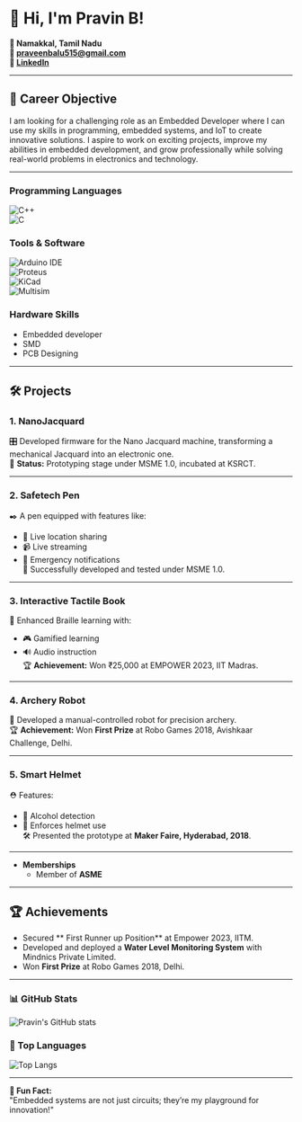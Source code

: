 # 👋 Hi, I'm Pravin B!  
**📍 Namakkal, Tamil Nadu**  
**📧 [praveenbalu515@gmail.com](mailto:praveenbalu515@gmail.com)**  
**🔗 [LinkedIn](https://www.linkedin.com/in/pravin-b-b21183274/)**  

---

## 🎯 Career Objective  
I am looking for a challenging role as an Embedded Developer where I can use my skills in programming, embedded systems, and IoT to create innovative solutions. I aspire to work on exciting projects, improve my abilities in embedded development, and grow professionally while solving real-world problems in electronics and technology.

---
### Programming Languages  
![C++](https://img.shields.io/badge/-C++-00599C?style=flat&logo=c%2B%2B&logoColor=white)  
![C](https://img.shields.io/badge/-C-A8B9CC?style=flat&logo=c&logoColor=white)

### Tools & Software  
![Arduino IDE](https://img.shields.io/badge/-Arduino-00979D?style=flat&logo=arduino&logoColor=white)  
![Proteus](https://img.shields.io/badge/-Proteus-FF6C00?style=flat)  
![KiCad](https://img.shields.io/badge/-KiCad-blue)  
![Multisim](https://img.shields.io/badge/-Multisim-0078D7)

### Hardware Skills  
- Embedded developer       
- SMD   
- PCB Designing  
----

## 🛠️ Projects  

### 1. **NanoJacquard**  
🎛️ Developed firmware for the Nano Jacquard machine, transforming a mechanical Jacquard into an electronic one.  
📍 **Status:** Prototyping stage under MSME 1.0, incubated at KSRCT.

---

### 2. **Safetech Pen**  
✒️ A pen equipped with features like:  
   - 📍 Live location sharing  
   - 📹 Live streaming  
   - 🚨 Emergency notifications  
📌 Successfully developed and tested under MSME 1.0.

---

### 3. **Interactive Tactile Book**  
📘 Enhanced Braille learning with:  
   - 🎮 Gamified learning  
   - 🔊 Audio instruction  
🏆 **Achievement:** Won ₹25,000 at EMPOWER 2023, IIT Madras.

---

### 4. **Archery Robot**  
🏹 Developed a manual-controlled robot for precision archery.  
🏆 **Achievement:** Won **First Prize** at Robo Games 2018, Avishkaar Challenge, Delhi.

---

### 5. **Smart Helmet**  
⛑️ Features:  
   - 🍺 Alcohol detection  
   - 🚫 Enforces helmet use  
🛠️ Presented the prototype at **Maker Faire, Hyderabad, 2018**.
  

---

- **Memberships**  
  - Member of **ASME**  

---

## 🏆 Achievements  
- Secured ** First Runner up Position** at Empower 2023, IITM. 
- Developed and deployed a **Water Level Monitoring System** with Mindnics Private Limited.  
- Won **First Prize** at Robo Games 2018, Delhi.


---

### 📊 GitHub Stats  
![Pravin's GitHub stats](https://github-readme-stats.vercel.app/api?username=your-github-username&show_icons=true&theme=radical)  

### 🚀 Top Languages  
![Top Langs](https://github-readme-stats.vercel.app/api/top-langs/?username=your-github-username&layout=compact&theme=radical)  

---

**📌 Fun Fact:**  
"Embedded systems are not just circuits; they’re my playground for innovation!"

